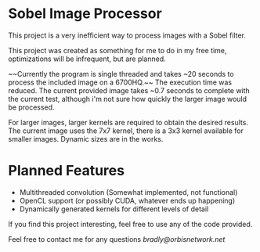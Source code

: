 # Sobel Image Processor

This project is a very inefficient way to process images with a Sobel filter.

This project was created as something for me to do in my free time, 
optimizations will be infrequent, but are planned.

~~Currently the program is single threaded and takes ~20 seconds to process the included image on a 6700HQ.~~
The execution time was reduced. The current provided image takes ~0.7 seconds to complete with the current test, although i'm not sure how quickly the larger image would be processed.

For larger images, larger kernels are required to obtain the desired results.
The current image uses the 7x7 kernel, there is a 3x3 kernel available for smaller images.
Dynamic sizes are in the works.

# Planned Features
* Multithreaded convolution (Somewhat implemented, not functional)
* OpenCL support (or possibly CUDA, whatever ends up happening)
* Dynamically generated kernels for different levels of detail

If you find this project interesting, feel free to use any of the code provided.

Feel free to contact me for any questions _bradly@orbisnetwork.net_
